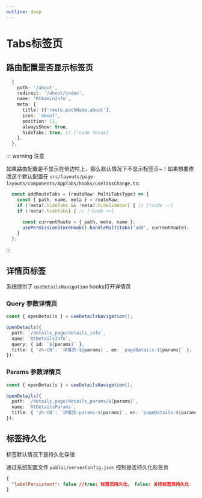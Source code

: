 ```yaml
---
outline: deep
---
```


# Tabs标签页

## 路由配置是否显示标签页

```ts
  {
    path: '/about',
    redirect: '/about/index',
    name: 'RtAdminInfo',
    meta: { 
      title: t('route.pathName.about'),  
      icon: 'about',
      position: 11, 
      alwaysShow: true, 
      hideTabs: true, // [!code focus]
    },
  },
```

::: warning 注意

如果路由配置是不显示在侧边栏上，那么默认情况下不显示标签页~！如果想要修改这个默认配置在
`src/layouts/page-layouts/components/AppTabs/hooks/useTabsChange.ts`:

```ts
  const addRouteTabs = (routeRaw: MultiTabsType) => {
    const { path, name, meta } = routeRaw;
    if (!meta?.hideTabs && !meta?.hideSidebar) { // [!code --]
    if (!meta?.hideTabs) { // [!code ++]

      const currentRoute = { path, meta, name };
      usePermissionStoreHook().handleMultiTabs('add', currentRoute);
    }
  };
```

:::

## 详情页标签

系统提供了 `useDetailsNavigation` hooks打开详情页

### Query 参数详情页

```ts
const { openDetails } = useDetailsNavigation();

openDetails({
  path: `/details_page/details_info`,
  name: `RtDetailsInfo`,
  query: { id: `${params}` },
  title: { 'zh-CN': `详情页-${params}`, en: `pageDatails-${params}` },
});
```

### Params 参数详情页

```ts
const { openDetails } = useDetailsNavigation();

openDetails({
  path: `/details_page/details_params/${params}`,
  name: `RtDetailsParams`,
  title: { 'zh-CN': `详情页-params-${params}`, en: `pageDatails-${params}` },
});
```

## 标签持久化

标签默认情况下是持久化存储

通过系统配置文件 `public/serverConfig.json` 控制是否持久化标签页

```json
{
  "labelPersistent": false //true: 标签页持久化、 false: 关闭标签页持久化
}
```
